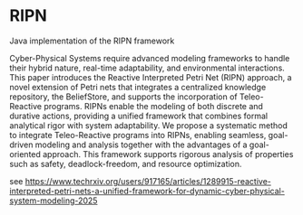 # RIPN
Java implementation of the RIPN framework

Cyber-Physical Systems require advanced modeling frameworks to handle their hybrid nature, real-time adaptability, and environmental interactions. This paper introduces the Reactive Interpreted Petri Net (RIPN) approach, a novel extension of Petri nets that integrates a centralized knowledge repository, the BeliefStore, and supports the incorporation of Teleo-Reactive programs. RIPNs enable the modeling of both discrete and durative actions, providing a unified framework that combines formal analytical rigor with system adaptability. We propose a systematic method to integrate Teleo-Reactive programs into RIPNs, enabling seamless, goal-driven modeling and analysis together with the advantages of a goal-oriented approach. This framework supports rigorous analysis of properties such as safety, deadlock-freedom, and resource optimization. 

see https://www.techrxiv.org/users/917165/articles/1289915-reactive-interpreted-petri-nets-a-unified-framework-for-dynamic-cyber-physical-system-modeling-2025


